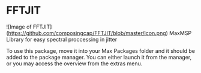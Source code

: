 # FFTJIT
![Image of FFTJIT] (https://github.com/composingcap/FFTJIT/blob/master/icon.png)
MaxMSP Library for easy spectral proccessing in jitter

To use this package, move it into your Max Packages folder and it should be added to the package manager.  You can either launch it from the manager, or you may access the overview from the extras menu.
